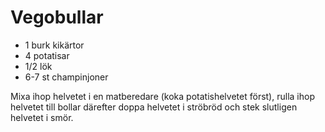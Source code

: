 # Vegobullar

* 1 burk kikärtor
* 4 potatisar
* 1/2 lök
* 6-7 st champinjoner

Mixa ihop helvetet i en matberedare (koka potatishelvetet först),
rulla ihop helvetet till bollar därefter doppa helvetet i ströbröd
och stek slutligen helvetet i smör.
